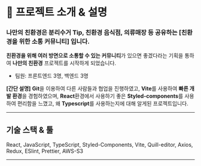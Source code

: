 # 📌 프로젝트 소개 & 설명

### 나만의 친환경은 분리수거 Tip, 친환경 음식점, 의류매장 등 공유하는 **[친환경을 위한 소통 커뮤니티]** 입니다.

**친환경을 위해 여러 방면으로 소통할 수 있는 커뮤니티**가 있으면 좋겠다라는 기획을 통하여 **나만의 친환경** 프로젝트를 시작하게 되었습니다.

- 팀원: 프론트엔드 3명, 백엔드 3명

**[간단 설명]**
**Git**을 이용하여 다른 사람들과 협업을 진행하였고, **Vite**를 사용하여 **빠른 개발 환경**을 경험하였으며, **React**환경에서 사용하기 좋은 **Styled-components**를 사용하여 편리함을 느꼈고, 왜 **Typescript**를 사용하는지에 대해 알게된 프로젝트입니다.

---

## 기술 스택 & 툴

React, JavaScript, TypeScript, Styled-Components, Vite, Quill-editor, Axios, Redux, ESlint, Prettier, AWS-S3

---
